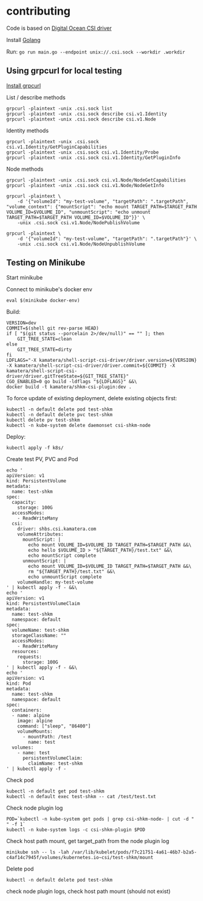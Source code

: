 # contributing

Code is based on [Digital Ocean CSI driver](https://github.com/digitalocean/csi-digitalocean)

Install [Golang](https://golang.org/)

Run: `go run main.go --endpoint unix://.csi.sock --workdir .workdir`

## Using grpcurl for local testing

[Install grpcurl](https://github.com/fullstorydev/grpcurl)

List / describe methods

```
grpcurl -plaintext -unix .csi.sock list
grpcurl -plaintext -unix .csi.sock describe csi.v1.Identity
grpcurl -plaintext -unix .csi.sock describe csi.v1.Node
```

Identity methods

```
grpcurl -plaintext -unix .csi.sock csi.v1.Identity/GetPluginCapabilities
grpcurl -plaintext -unix .csi.sock csi.v1.Identity/Probe
grpcurl -plaintext -unix .csi.sock csi.v1.Identity/GetPluginInfo
```

Node methods

```
grpcurl -plaintext -unix .csi.sock csi.v1.Node/NodeGetCapabilities
grpcurl -plaintext -unix .csi.sock csi.v1.Node/NodeGetInfo

grpcurl -plaintext \
    -d '{"volumeId": "my-test-volume", "targetPath": ".targetPath", "volume_context": {"mountScript": "echo mount TARGET_PATH=$TARGET_PATH VOLUME_ID=$VOLUME_ID", "unmountScript": "echo unmount TARGET_PATH=$TARGET_PATH VOLUME_ID=$VOLUME_ID"}}' \
    -unix .csi.sock csi.v1.Node/NodePublishVolume

grpcurl -plaintext \
    -d '{"volumeId": "my-test-volume", "targetPath": ".targetPath"}' \
    -unix .csi.sock csi.v1.Node/NodeUnpublishVolume
```

## Testing on Minikube

Start minikube

Connect to minikube's docker env

```
eval $(minikube docker-env)
```

Build:

```
VERSION=dev
COMMIT=$(shell git rev-parse HEAD)
if [ "$(git status --porcelain 2>/dev/null)" == "" ]; then
    GIT_TREE_STATE=clean
else
    GIT_TREE_STATE=dirty
fi
LDFLAGS="-X kamatera/shell-script-csi-driver/driver.version=${VERSION} -X kamatera/shell-script-csi-driver/driver.commit=${COMMIT} -X kamatera/shell-script-csi-driver/driver.gitTreeState=${GIT_TREE_STATE}"
CGO_ENABLED=0 go build -ldflags "${LDFLAGS}" &&\
docker build -t kamatera/shkm-csi-plugin:dev .
```

To force update of existing deployment, delete existing objects first:

```
kubectl -n default delete pod test-shkm
kubectl -n default delete pvc test-shkm
kubectl delete pv test-shkm
kubectl -n kube-system delete daemonset csi-shkm-node
```

Deploy:

```
kubectl apply -f k8s/
```

Create test PV, PVC and Pod

```
echo '
apiVersion: v1
kind: PersistentVolume
metadata:
  name: test-shkm
spec:
  capacity:
    storage: 100G
  accessModes:
    - ReadWriteMany
  csi:
    driver: shbs.csi.kamatera.com
    volumeAttributes:
      mountScript: |
        echo mount VOLUME_ID=$VOLUME_ID TARGET_PATH=$TARGET_PATH &&\
        echo hello $VOLUME_ID > "${TARGET_PATH}/test.txt" &&\
        echo mountScript complete
      unmountScript: |
        echo mount VOLUME_ID=$VOLUME_ID TARGET_PATH=$TARGET_PATH &&\
        rm "${TARGET_PATH}/test.txt" &&\
        echo unmountScript complete
    volumeHandle: my-test-volume
' | kubectl apply -f - &&\
echo '
apiVersion: v1
kind: PersistentVolumeClaim
metadata:
  name: test-shkm
  namespace: default
spec:
  volumeName: test-shkm
  storageClassName: ""
  accessModes:
    - ReadWriteMany
  resources:
    requests:
      storage: 100G
' | kubectl apply -f - &&\
echo '
apiVersion: v1
kind: Pod
metadata:
  name: test-shkm
  namespace: default
spec:
  containers:
  - name: alpine
    image: alpine
    command: ["sleep", "86400"]
    volumeMounts:
      - mountPath: /test
        name: test
  volumes:
    - name: test
      persistentVolumeClaim:
        claimName: test-shkm
' | kubectl apply -f -
```

Check pod

```
kubectl -n default get pod test-shkm
kubectl -n default exec test-shkm -- cat /test/test.txt
```

Check node plugin log

```
POD=`kubectl -n kube-system get pods | grep csi-shkm-node- | cut -d " " -f 1`
kubectl -n kube-system logs -c csi-shkm-plugin $POD
```

Check host path mount, get target_path from the node plugin log

```
minikube ssh -- ls -lah /var/lib/kubelet/pods/f7c21751-4a61-46b7-b2a5-c4af14c7945f/volumes/kubernetes.io~csi/test-shkm/mount
```

Delete pod

```
kubectl -n default delete pod test-shkm
```

check node plugin logs, check host path mount (should not exist)
